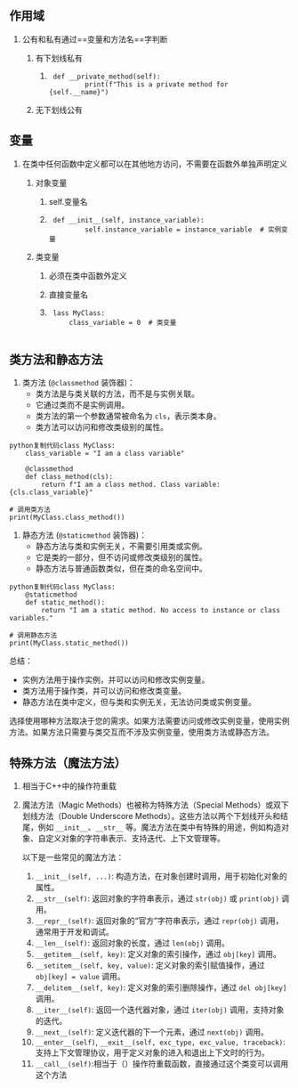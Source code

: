 ## 作用域

1. 公有和私有通过==变量和方法名==字判断

    1. 有下划线私有

        1. ```
            def __private_method(self):
                    print(f"This is a private method for {self.__name}")
            ```

    2. 无下划线公有

## 变量

1. 在类中任何函数中定义都可以在其他地方访问，不需要在函数外单独声明定义

    1. 对象变量

        1. self.变量名

        2. ```
            def __init__(self, instance_variable):
                    self.instance_variable = instance_variable  # 实例变量
            ```

            

    2. 类变量

        1. 必须在类中函数外定义

        2. 直接变量名

        3. ```
            lass MyClass:
                class_variable = 0  # 类变量
            
            ```

            

## 类方法和静态方法

1. 类方法 (`@classmethod` 装饰器)：
    - 类方法是与类关联的方法，而不是与实例关联。
    - 它通过类而不是实例调用。
    - 类方法的第一个参数通常被命名为 `cls`，表示类本身。
    - 类方法可以访问和修改类级别的属性。

```
python复制代码class MyClass:
    class_variable = "I am a class variable"

    @classmethod
    def class_method(cls):
        return f"I am a class method. Class variable: {cls.class_variable}"

# 调用类方法
print(MyClass.class_method())
```

1. 静态方法 (`@staticmethod` 装饰器)：
    - 静态方法与类和实例无关，不需要引用类或实例。
    - 它是类的一部分，但不访问或修改类级别的属性。
    - 静态方法与普通函数类似，但在类的命名空间中。

```
python复制代码class MyClass:
    @staticmethod
    def static_method():
        return "I am a static method. No access to instance or class variables."

# 调用静态方法
print(MyClass.static_method())
```

总结：

- 实例方法用于操作实例，并可以访问和修改实例变量。
- 类方法用于操作类，并可以访问和修改类变量。
- 静态方法在类中定义，但与类和实例无关，无法访问类或实例变量。

选择使用哪种方法取决于您的需求。如果方法需要访问或修改实例变量，使用实例方法。如果方法只需要与类交互而不涉及实例变量，使用类方法或静态方法。

## 特殊方法（魔法方法）

1. 相当于C++中的操作符重载

2. 魔法方法（Magic Methods）也被称为特殊方法（Special Methods）或双下划线方法（Double Underscore Methods）。这些方法以两个下划线开头和结尾，例如 `__init__`、`__str__` 等。魔法方法在类中有特殊的用途，例如构造对象、自定义对象的字符串表示、支持迭代、上下文管理等。

    以下是一些常见的魔法方法：

    1. `__init__(self, ...)`: 构造方法，在对象创建时调用，用于初始化对象的属性。
    2. `__str__(self)`: 返回对象的字符串表示，通过 `str(obj)` 或 `print(obj)` 调用。
    3. `__repr__(self)`: 返回对象的“官方”字符串表示，通过 `repr(obj)` 调用，通常用于开发和调试。
    4. `__len__(self)`: 返回对象的长度，通过 `len(obj)` 调用。
    5. `__getitem__(self, key)`: 定义对象的索引操作，通过 `obj[key]` 调用。
    6. `__setitem__(self, key, value)`: 定义对象的索引赋值操作，通过 `obj[key] = value` 调用。
    7. `__delitem__(self, key)`: 定义对象的索引删除操作，通过 `del obj[key]` 调用。
    8. `__iter__(self)`: 返回一个迭代器对象，通过 `iter(obj)` 调用，支持对象的迭代。
    9. `__next__(self)`: 定义迭代器的下一个元素，通过 `next(obj)` 调用。
    10. `__enter__(self)`, `__exit__(self, exc_type, exc_value, traceback)`: 支持上下文管理协议，用于定义对象的进入和退出上下文时的行为。
    11. `__call__(self)`:相当于（）操作符重载函数，直接通过这个类变可以调用这个方法

